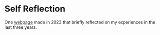 # Self Reflection

One [webpage](https://omaroaalj.github.io/self-reflection/) made in 2023 that briefly reflected on my experiences in the last three years.
